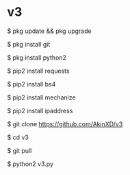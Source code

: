 # v3


$ pkg update && pkg upgrade

$ pkg install git

$ pkg install python2

$ pip2 install requests

$ pip2 install bs4

$ pip2 install mechanize

$ pip2 install ipaddress

$ git clone https://github.com/AkinXD/v3

$ cd v3

$ git pull

$ python2 v3.py

